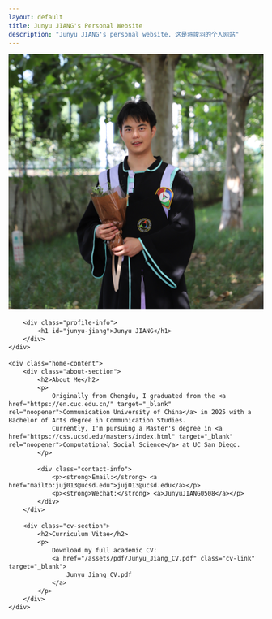 ```yaml
---
layout: default
title: Junyu JIANG's Personal Website 
description: "Junyu JIANG's personal website. 这是蒋竣羽的个人网站"
---
```


<section class="home-container">
    <div class="home-header">
        <div class="profile-container">
            <img src="/assets/images/myblog.jpg" alt="蒋竣羽的照片" title="Photo Credit: Sihan JIANG" class="profile-image">
        </div>
        
        <div class="profile-info">
            <h1 id="junyu-jiang">Junyu JIANG</h1>
        </div>
    </div>
    
    <div class="home-content">
        <div class="about-section">
            <h2>About Me</h2>
            <p>
                Originally from Chengdu, I graduated from the <a href="https://en.cuc.edu.cn/" target="_blank" rel="noopener">Communication University of China</a> in 2025 with a Bachelor of Arts degree in Communication Studies. 
                Currently, I'm pursuing a Master's degree in <a href="https://css.ucsd.edu/masters/index.html" target="_blank" rel="noopener">Computational Social Science</a> at UC San Diego.
            </p>
            
            <div class="contact-info">
                <p><strong>Email:</strong> <a href="mailto:juj013@ucsd.edu">juj013@ucsd.edu</a></p>
                <p><strong>Wechat:</strong> <a>JunyuJIANG0508</a></p>       
            </div>
        </div>
        
        <div class="cv-section">
            <h2>Curriculum Vitae</h2>
            <p>
                Download my full academic CV: 
                <a href="/assets/pdf/Junyu_Jiang_CV.pdf" class="cv-link" target="_blank">
                    Junyu_Jiang_CV.pdf
                </a>
            </p>
        </div>
    </div>
</section>